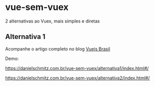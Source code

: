 # vue-sem-vuex
2 alternativas ao Vuex, mais simples e diretas

## Alternativa 1

Acompanhe o artigo completo no blog [Vuejs Brasil](http://www.vuejs-brasil.com.br/alternativas-em-relacao-ao-vuex/)

Demo: 

https://danielschmitz.com.br/vue-sem-vuex/alternativa1/index.html#/

https://danielschmitz.com.br/vue-sem-vuex/alternativa2/index.html#/
